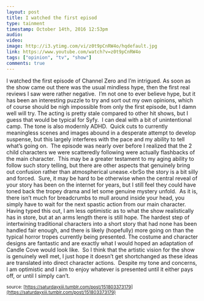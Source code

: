```yaml
---
layout: post
title: I watched the first episod
type: tainment
timestamp: October 14th, 2016 12:53pm
audio: 
video: 
image: http://i3.ytimg.com/vi/z0t9pCnRW4o/hqdefault.jpg
link: https://www.youtube.com/watch?v=z0t9pCnRW4o
tags: ["opinion", "tv", "show"]
comments: true
---
```

    
I watched the first episode of Channel Zero and I’m intrigued.
As soon as the show came out there was the usual mindless hype, then the first real reviews I saw were rather negative.  I’m not one to ever believe hype, but it has been an interesting puzzle to try and sort out my own opinions, which of course should be nigh impossible from only the first episode, but I damn well will try.
The acting is pretty stale compared to other hit shows, but I guess that would be typical for Syfy.  I can deal with a bit of unintentional camp.
The tone is also modernly ADHD.  Quick cuts to currently meaningless scenes and images abound in a desperate attempt to develop suspense, but this largely interferes with the pace and my ability to tell what’s going on.  The episode was nearly over before I realized that the 2 child characters we were scatteredly following were actually flashbacks of the main character.  This may be a greater testament to my aging ability to follow such story telling, but there are other aspects that genuinely bring out confusion rather than atmospherical unease.<brSo the story is a bit silly and forced.  Sure, it may be hard to be otherwise when the central reveal of your story has been on the internet for years, but I still feel they could have toned back the tropey drama and let some genuine mystery unfold.  As it is, there isn’t much for breadcrumbs to mull around inside your head, you simply have to wait for the next spastic action from our main character.
Having typed this out, I am less optimistic as to what the show realistically has in store, but at an arms length there is still hope. The hardest step of intertwining traditional characters into a short story that had none has been handled fair enough, and there is likely (hopefully) more going on than the typical horror tropes currently being presented. The costume and character designs are fantastic and are exactly what I would hoped an adaptation of Candle Cove would look like.  So I think that the artistic vision for the show is genuinely well met, I just hope it doesn’t get shortchanged as these ideas are translated into direct character actions. 
Despite my tone and concerns, I am optimistic and I aim to enjoy whatever is presented until it either pays off, or until I simply can’t.
 
  
<small>source: [https://saturdayxiii.tumblr.com/post/151803373179](https://saturdayxiii.tumblr.com/post/151803373179)</small>